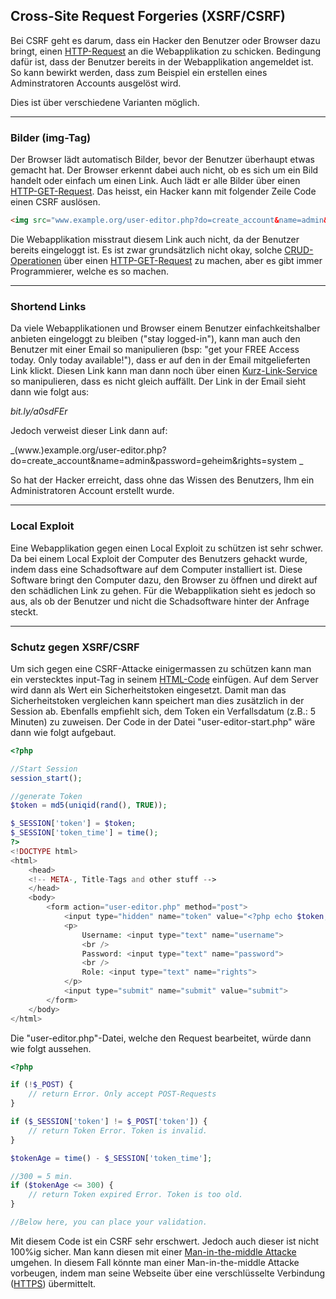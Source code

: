 ## Cross-Site Request Forgeries (XSRF/CSRF)
Bei CSRF geht es darum, dass ein Hacker den Benutzer oder Browser dazu bringt, einen [HTTP-Request](/wiki/divers/http-request) an die Webapplikation zu schicken. Bedingung dafür ist, dass der Benutzer bereits in der Webapplikation angemeldet ist. So kann bewirkt werden, dass zum Beispiel ein erstellen eines Adminstratoren Accounts ausgelöst wird.


Dies ist über verschiedene Varianten möglich.



----

### Bilder (img-Tag)
Der Browser lädt automatisch Bilder, bevor der Benutzer überhaupt etwas gemacht hat. Der Browser erkennt dabei auch nicht, ob es sich um ein Bild handelt oder einfach um einen Link. Auch lädt er alle Bilder über einen [HTTP-GET-Request](/wiki/divers/http-request). Das heisst, ein Hacker kann mit folgender Zeile Code einen CSRF auslösen.


```html
<img src="www.example.org/user-editor.php?do=create_account&name=admin&password=geheim&rights=system" />
```
Die Webapplikation misstraut diesem Link auch nicht, da der Benutzer bereits eingeloggt ist. Es ist zwar grundsätzlich nicht okay, solche [CRUD-Operationen](/wiki/programmiersprachen/php/crud) über einen [HTTP-GET-Request](/wiki/divers/http-request) zu machen, aber es gibt immer Programmierer, welche es so machen.



----

### Shortend Links
Da viele Webapplikationen und Browser einem Benutzer einfachkeitshalber anbieten eingeloggt zu bleiben ("stay logged-in"), kann man auch den Benutzer mit einer Email so manipulieren (bsp: "get your FREE Access today. Only today available!"), dass er auf den in der Email mitgelieferten Link klickt. Diesen Link kann man dann noch über einen [Kurz-Link-Service](https://de.wikipedia.org/wiki/Kurz-URL-Dienst) so manipulieren, dass es nicht gleich auffällt. Der Link in der Email sieht dann wie folgt aus:


_bit.ly/a0sdFEr_


Jedoch verweist dieser Link dann auf:


_(www.)example.org/user-editor.php?do=create_account&name=admin&password=geheim&rights=system _


So hat der Hacker erreicht, dass ohne das Wissen des Benutzers, Ihm ein Administratoren Account erstellt wurde.



----

### Local Exploit
Eine Webapplikation gegen einen Local Exploit zu schützen ist sehr schwer. Da bei einem Local Exploit der Computer des Benutzers gehackt wurde, indem dass eine Schadsoftware auf dem Computer installiert ist. Diese Software bringt den Computer dazu, den Browser zu öffnen und direkt auf den schädlichen Link zu gehen. Für die Webapplikation sieht es jedoch so aus, als ob der Benutzer und nicht die Schadsoftware hinter der Anfrage steckt.



----

### Schutz gegen XSRF/CSRF
Um sich gegen eine CSRF-Attacke einigermassen zu schützen kann man ein verstecktes input-Tag in seinem [HTML-Code](/wiki/programmiersprachen/html) einfügen. Auf dem Server wird dann als Wert ein Sicherheitstoken eingesetzt. Damit man das Sicherheitstoken vergleichen kann speichert man dies zusätzlich in der Session ab. Ebenfalls empfiehlt sich, dem Token ein Verfallsdatum (z.B.: 5 Minuten) zu zuweisen. Der Code in der Datei "user-editor-start.php" wäre dann wie folgt aufgebaut.


```php
<?php

//Start Session
session_start();

//generate Token
$token = md5(uniqid(rand(), TRUE));

$_SESSION['token'] = $token;
$_SESSION['token_time'] = time();
?>
<!DOCTYPE html>
<html>
    <head>
    <!-- META-, Title-Tags and other stuff -->
    </head>
    <body>
        <form action="user-editor.php" method="post">
            <input type="hidden" name="token" value="<?php echo $token; ?>">
            <p>
                Username: <input type="text" name="username">
                <br />
                Password: <input type="text" name="password">
                <br />
                Role: <input type="text" name="rights">
            </p>
            <input type="submit" name="submit" value="submit">
        </form>
    </body>
</html>
```
Die "user-editor.php"-Datei, welche den Request bearbeitet, würde dann wie folgt aussehen.
```php
<?php

if (!$_POST) {
    // return Error. Only accept POST-Requests
}

if ($_SESSION['token'] != $_POST['token']) {
    // return Token Error. Token is invalid.
}

$tokenAge = time() - $_SESSION['token_time'];

//300 = 5 min.
if ($tokenAge <= 300) {
    // return Token expired Error. Token is too old.
}

//Below here, you can place your validation.
```
Mit diesem Code ist ein CSRF sehr erschwert. Jedoch auch dieser ist nicht 100%ig sicher. Man kann diesen mit einer [Man-in-the-middle Attacke](/wiki/hacking/man-in-the-middle-attacke) umgehen. In diesem Fall könnte man einer Man-in-the-middle Attacke vorbeugen, indem man seine Webseite über eine verschlüsselte Verbindung ([HTTPS](/wiki/divers/ssl)) übermittelt.